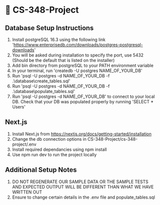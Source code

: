 # 🕺 CS-348-Project

## Database Setup Instructions
1. Install postgreSQL 16.3 using the following link 'https://www.enterprisedb.com/downloads/postgres-postgresql-downloads'
2. You will be asked during installation to specify the port, use 5432 (Should be the default that is listed on the installer)
3. Add bin directory from postgreSQL to your PATH environment variable
4. In your terminal, run 'createdb -U postgres NAME_OF_YOUR_DB'
5. Run 'psql -U postgres -d NAME_OF_YOUR_DB -f .\database\create_tables.sql'
6. Run 'psql -U postgres -d NAME_OF_YOUR_DB -f .\database\populate_tables.sql'
7. Run 'psql -U postgres -d NAME_OF_YOUR_DB' to connect to your local DB. Check that your DB was populated properly by running 'SELECT * Users'

## Next.js
1. Install Next.js from https://nextjs.org/docs/getting-started/installation
2. Change the db connection options in CS-348-Project/cs-348-project/.env
3. Install required dependancies using npm install
4. Use npm run dev to run the project locally

## Additional Setup Notes
1. DO NOT REGENERATE OUR SAMPLE DATA OR THE SAMPLE TESTS AND EXPECTED OUTPUT WILL BE DIFFERENT THAN WHAT WE HAVE WRITTEN OUT
2. Ensure to change certain details in the .env file and populate_tables.sql